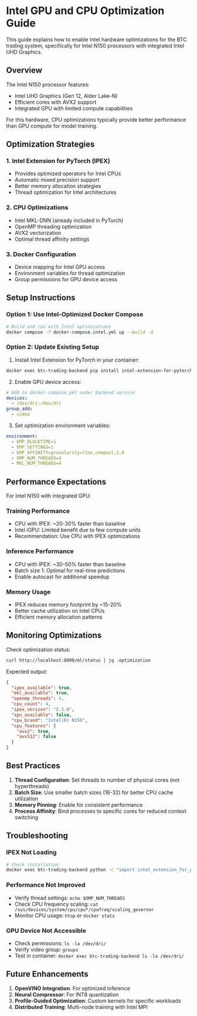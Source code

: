 # Intel GPU and CPU Optimization Guide

This guide explains how to enable Intel hardware optimizations for the BTC trading system, specifically for Intel N150 processors with integrated Intel UHD Graphics.

## Overview

The Intel N150 processor features:
- Intel UHD Graphics (Gen 12, Alder Lake-N)
- Efficient cores with AVX2 support
- Integrated GPU with limited compute capabilities

For this hardware, CPU optimizations typically provide better performance than GPU compute for model training.

## Optimization Strategies

### 1. Intel Extension for PyTorch (IPEX)
- Provides optimized operators for Intel CPUs
- Automatic mixed precision support
- Better memory allocation strategies
- Thread optimization for Intel architectures

### 2. CPU Optimizations
- Intel MKL-DNN (already included in PyTorch)
- OpenMP threading optimization
- AVX2 vectorization
- Optimal thread affinity settings

### 3. Docker Configuration
- Device mapping for Intel GPU access
- Environment variables for thread optimization
- Group permissions for GPU device access

## Setup Instructions

### Option 1: Use Intel-Optimized Docker Compose

```bash
# Build and run with Intel optimizations
docker compose -f docker-compose.intel.yml up --build -d
```

### Option 2: Update Existing Setup

1. Install Intel Extension for PyTorch in your container:
```bash
docker exec btc-trading-backend pip install intel-extension-for-pytorch==2.1.0
```

2. Enable GPU device access:
```yaml
# Add to docker-compose.yml under backend service
devices:
  - /dev/dri:/dev/dri
group_add:
  - video
```

3. Set optimization environment variables:
```yaml
environment:
  - KMP_BLOCKTIME=1
  - KMP_SETTINGS=1
  - KMP_AFFINITY=granularity=fine,compact,1,0
  - OMP_NUM_THREADS=4
  - MKL_NUM_THREADS=4
```

## Performance Expectations

For Intel N150 with integrated GPU:

### Training Performance
- CPU with IPEX: ~20-30% faster than baseline
- Intel iGPU: Limited benefit due to few compute units
- Recommendation: Use CPU with IPEX optimizations

### Inference Performance
- CPU with IPEX: ~30-50% faster than baseline
- Batch size 1: Optimal for real-time predictions
- Enable autocast for additional speedup

### Memory Usage
- IPEX reduces memory footprint by ~15-20%
- Better cache utilization on Intel CPUs
- Efficient memory allocation patterns

## Monitoring Optimizations

Check optimization status:
```bash
curl http://localhost:8090/ml/status | jq .optimization
```

Expected output:
```json
{
  "ipex_available": true,
  "mkl_available": true,
  "openmp_threads": 4,
  "cpu_count": 4,
  "ipex_version": "2.1.0",
  "xpu_available": false,
  "cpu_brand": "Intel(R) N150",
  "cpu_features": {
    "avx2": true,
    "avx512": false
  }
}
```

## Best Practices

1. **Thread Configuration**: Set threads to number of physical cores (not hyperthreads)
2. **Batch Size**: Use smaller batch sizes (16-32) for better CPU cache utilization
3. **Memory Pinning**: Enable for consistent performance
4. **Process Affinity**: Bind processes to specific cores for reduced context switching

## Troubleshooting

### IPEX Not Loading
```bash
# Check installation
docker exec btc-trading-backend python -c "import intel_extension_for_pytorch as ipex; print(ipex.__version__)"
```

### Performance Not Improved
- Verify thread settings: `echo $OMP_NUM_THREADS`
- Check CPU frequency scaling: `cat /sys/devices/system/cpu/cpu*/cpufreq/scaling_governor`
- Monitor CPU usage: `htop` or `docker stats`

### GPU Device Not Accessible
- Check permissions: `ls -la /dev/dri/`
- Verify video group: `groups`
- Test in container: `docker exec btc-trading-backend ls -la /dev/dri/`

## Future Enhancements

1. **OpenVINO Integration**: For optimized inference
2. **Neural Compressor**: For INT8 quantization
3. **Profile-Guided Optimization**: Custom kernels for specific workloads
4. **Distributed Training**: Multi-node training with Intel MPI